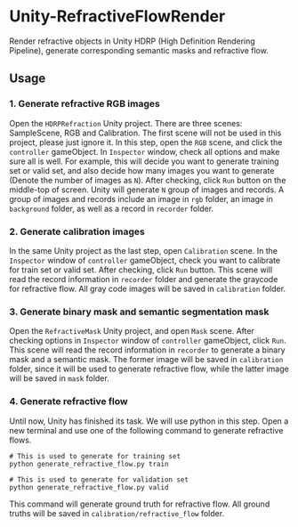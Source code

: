 # Unity-RefractiveFlowRender
Render refractive objects in Unity HDRP (High Definition Rendering Pipeline), generate corresponding semantic masks and refractive flow.

## Usage

### 1. Generate refractive RGB images

Open the `HDRPRefraction` Unity project. There are three scenes: SampleScene, RGB and Calibration. The first scene will not be used in this project, please just ignore it. In this step, open the `RGB` scene, and click the `controller` gameObject. In `Inspector` window, check all options and make sure all is well. For example,  this will decide you want to generate training set or valid set, and also decide how many images you want to generate (Denote the number of images as `N`). After checking, click `Run` button on the middle-top of screen. Unity will generate `N` group of images and records. A group of images and records include an image in `rgb` folder, an image in `background` folder, as well as a record in `recorder` folder.

### 2. Generate calibration images

In the same Unity project as the last step, open `Calibration` scene. In the `Inspector` window of `controller` gameObject, check you want to calibrate for train set or valid set. After checking, click `Run` button. This scene will read the record information in `recorder` folder and generate the graycode for refractive flow. All gray code images will be saved in `calibration` folder.

### 3. Generate binary mask and semantic segmentation mask

Open the `RefractiveMask` Unity project, and open `Mask` scene. After checking options in `Inspector` window of `controller` gameObject, click `Run`. This scene will read the record information in `recorder` to generate a binary mask and a semantic mask. The former image will be saved in `calibration` folder, since it will be used to generate refractive flow, while the latter image will be saved in `mask` folder.

### 4. Generate refractive flow

Until now, Unity has finished its task. We will use python in this step. Open a new terminal and use one of the following command to generate refractive flows.

```
# This is used to generate for training set
python generate_refractive_flow.py train

# This is used to generate for validation set
python generate_refractive_flow.py valid
```

This command will generate ground truth for refractive flow. All ground truths will be saved in `calibration/refractive_flow` folder.
